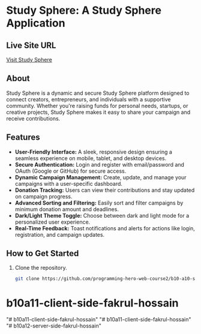 



# Study Sphere: A Study Sphere Application  

## Live Site URL  
[Visit Study Sphere](https://study-sphere-fakrul.netlify.app/)  

## About  
Study Sphere is a dynamic and secure Study Sphere platform designed to connect creators, entrepreneurs, and individuals with a supportive community. Whether you're raising funds for personal needs, startups, or creative projects, Study Sphere  makes it easy to share your campaign and receive contributions.  

## Features  
- **User-Friendly Interface:** A sleek, responsive design ensuring a seamless experience on mobile, tablet, and desktop devices.  
- **Secure Authentication:** Login and register with email/password and OAuth (Google or GitHub) for secure access.  
- **Dynamic Campaign Management:** Create, update, and manage your campaigns with a user-specific dashboard.  
- **Donation Tracking:** Users can view their contributions and stay updated on campaign progress.  
- **Advanced Sorting and Filtering:** Easily sort and filter campaigns by minimum donation amount and deadlines.  
- **Dark/Light Theme Toggle:** Choose between dark and light mode for a personalized user experience.  
- **Real-Time Feedback:** Toast notifications and alerts for actions like login, registration, and campaign updates.  

## How to Get Started  
1. Clone the repository.  
   ```bash
   git clone https://github.com/programming-hero-web-course2/b10-a10-server-side-fakrul-hossain
# b10a11-client-side-fakrul-hossain
"# b10a11-client-side-fakrul-hossain" 
"# b10a11-client-side-fakrul-hossain" 
"# b10a12-server-side-fakrul-hossain" 
